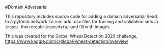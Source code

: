 #Domain Adversarial

This repository includes source code for adding a domain adversarial head to a pytorch network
To run: add .csv files for training and validation sets in `input/`, then create `input/data/` and fill with images

This was created for the Global Wheat Detection 2020 challenge, https://www.kaggle.com/c/global-wheat-detection/overview
